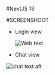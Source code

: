 #NextJS 13

#SCREENSHOOT

- Login view

  ![Web text](https://github.com/yurzaachmad/WEB-CHAT/blob/main/public/screenshots/login.png)

- Chat view

![chat text aft](https://github.com/yurzaachmad/WEB-CHAT/blob/main/public/screenshots/mainchat.png)
